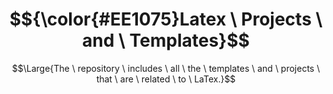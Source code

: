# $${\color{#EE1075}Latex \ Projects \ and \ Templates}$$

$$\Large{The \ repository \ includes \ all \ the \ templates \ and \ projects \ that \ are \ related \ to \ LaTex.}$$
